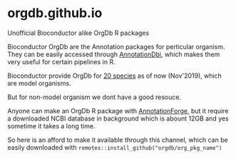 # orgdb.github.io
Unofficial Bioconductor alike OrgDb R packages 

Bioconductor OrgDb are the Annotation packages for perticular organism. They can be easily accessed through [AnnotationDbi](https://bioconductor.org/packages/release/bioc/html/AnnotationDbi.html), which makes them very useful for certain pipelines in R.

Bioconductor provide OrgDb for [20 species](http://bioconductor.org/packages/release/BiocViews.html#___OrgDb) as of now (Nov'2019), which are model organisms.

But for non-model organism we dont have a good resouce.

Anyone can make an OrgDb R package with [AnnotationForge,](http://bioconductor.org/packages/release/bioc/html/AnnotationForge.html) but it require a downloaded NCBI database in background which is abount 12GB and yes sometime it takes a long time. 

So here is an afford to make it available through this channel, which can be easily downloaded with `remotes::install_github("orgdb/org_pkg_name")`
